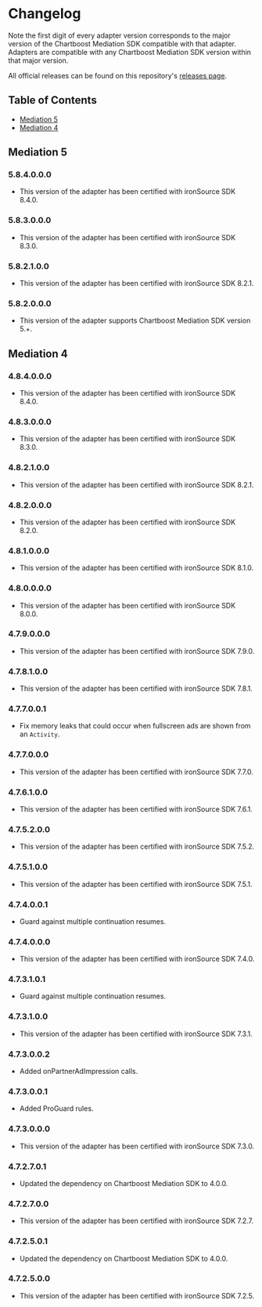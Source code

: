 # Changelog

Note the first digit of every adapter version corresponds to the major version of the Chartboost Mediation SDK compatible with that adapter. 
Adapters are compatible with any Chartboost Mediation SDK version within that major version.

All official releases can be found on this repository's [releases page](https://github.com/ChartBoost/chartboost-mediation-android-adapter-ironsource/releases).

## Table of Contents
- [Mediation 5](#mediation-5)
- [Mediation 4](#mediation-4)

## Mediation 5

### 5.8.4.0.0.0
- This version of the adapter has been certified with ironSource SDK 8.4.0.

### 5.8.3.0.0.0
- This version of the adapter has been certified with ironSource SDK 8.3.0.

### 5.8.2.1.0.0
- This version of the adapter has been certified with ironSource SDK 8.2.1.

### 5.8.2.0.0.0
- This version of the adapter supports Chartboost Mediation SDK version 5.+.

## Mediation 4

### 4.8.4.0.0.0
- This version of the adapter has been certified with ironSource SDK 8.4.0.

### 4.8.3.0.0.0
- This version of the adapter has been certified with ironSource SDK 8.3.0.

### 4.8.2.1.0.0
- This version of the adapter has been certified with ironSource SDK 8.2.1.

### 4.8.2.0.0.0
- This version of the adapter has been certified with ironSource SDK 8.2.0.

### 4.8.1.0.0.0
- This version of the adapter has been certified with ironSource SDK 8.1.0.

### 4.8.0.0.0.0
- This version of the adapter has been certified with ironSource SDK 8.0.0.

### 4.7.9.0.0.0
- This version of the adapter has been certified with ironSource SDK 7.9.0.

### 4.7.8.1.0.0
- This version of the adapter has been certified with ironSource SDK 7.8.1.

### 4.7.7.0.0.1
- Fix memory leaks that could occur when fullscreen ads are shown from an `Activity`.

### 4.7.7.0.0.0
- This version of the adapter has been certified with ironSource SDK 7.7.0.

### 4.7.6.1.0.0
- This version of the adapter has been certified with ironSource SDK 7.6.1.

### 4.7.5.2.0.0
- This version of the adapter has been certified with ironSource SDK 7.5.2.

### 4.7.5.1.0.0
- This version of the adapter has been certified with ironSource SDK 7.5.1.

### 4.7.4.0.0.1
- Guard against multiple continuation resumes.

### 4.7.4.0.0.0
- This version of the adapter has been certified with ironSource SDK 7.4.0.

### 4.7.3.1.0.1
- Guard against multiple continuation resumes.

### 4.7.3.1.0.0
- This version of the adapter has been certified with ironSource SDK 7.3.1.

### 4.7.3.0.0.2
- Added onPartnerAdImpression calls.

### 4.7.3.0.0.1
- Added ProGuard rules.

### 4.7.3.0.0.0
- This version of the adapter has been certified with ironSource SDK 7.3.0.

### 4.7.2.7.0.1
- Updated the dependency on Chartboost Mediation SDK to 4.0.0.

### 4.7.2.7.0.0
- This version of the adapter has been certified with ironSource SDK 7.2.7.

### 4.7.2.5.0.1
- Updated the dependency on Chartboost Mediation SDK to 4.0.0.

### 4.7.2.5.0.0
- This version of the adapter has been certified with ironSource SDK 7.2.5.

